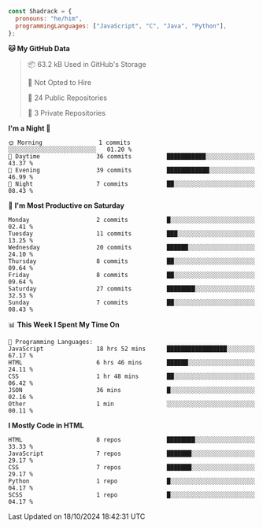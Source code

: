 ```javascript
const Shadrack = {
  pronouns: "he/him",
  programmingLanguages: ["JavaScript", "C", "Java", "Python"],
};

```

<!--START_SECTION:waka-->
**🐱 My GitHub Data** 

> 📦 63.2 kB Used in GitHub's Storage 
 > 
> 🚫 Not Opted to Hire
 > 
> 📜 24 Public Repositories 
 > 
> 🔑 3 Private Repositories 
 > 
**I'm a Night 🦉** 

```text
🌞 Morning                1 commits           ░░░░░░░░░░░░░░░░░░░░░░░░░   01.20 % 
🌆 Daytime                36 commits          ███████████░░░░░░░░░░░░░░   43.37 % 
🌃 Evening                39 commits          ████████████░░░░░░░░░░░░░   46.99 % 
🌙 Night                  7 commits           ██░░░░░░░░░░░░░░░░░░░░░░░   08.43 % 
```
📅 **I'm Most Productive on Saturday** 

```text
Monday                   2 commits           █░░░░░░░░░░░░░░░░░░░░░░░░   02.41 % 
Tuesday                  11 commits          ███░░░░░░░░░░░░░░░░░░░░░░   13.25 % 
Wednesday                20 commits          ██████░░░░░░░░░░░░░░░░░░░   24.10 % 
Thursday                 8 commits           ██░░░░░░░░░░░░░░░░░░░░░░░   09.64 % 
Friday                   8 commits           ██░░░░░░░░░░░░░░░░░░░░░░░   09.64 % 
Saturday                 27 commits          ████████░░░░░░░░░░░░░░░░░   32.53 % 
Sunday                   7 commits           ██░░░░░░░░░░░░░░░░░░░░░░░   08.43 % 
```


📊 **This Week I Spent My Time On** 

```text
💬 Programming Languages: 
JavaScript               18 hrs 52 mins      █████████████████░░░░░░░░   67.17 % 
HTML                     6 hrs 46 mins       ██████░░░░░░░░░░░░░░░░░░░   24.11 % 
CSS                      1 hr 48 mins        ██░░░░░░░░░░░░░░░░░░░░░░░   06.42 % 
JSON                     36 mins             █░░░░░░░░░░░░░░░░░░░░░░░░   02.16 % 
Other                    1 min               ░░░░░░░░░░░░░░░░░░░░░░░░░   00.11 % 
```

**I Mostly Code in HTML** 

```text
HTML                     8 repos             ████████░░░░░░░░░░░░░░░░░   33.33 % 
JavaScript               7 repos             ███████░░░░░░░░░░░░░░░░░░   29.17 % 
CSS                      7 repos             ███████░░░░░░░░░░░░░░░░░░   29.17 % 
Python                   1 repo              █░░░░░░░░░░░░░░░░░░░░░░░░   04.17 % 
SCSS                     1 repo              █░░░░░░░░░░░░░░░░░░░░░░░░   04.17 % 
```




 Last Updated on 18/10/2024 18:42:31 UTC
<!--END_SECTION:waka-->
